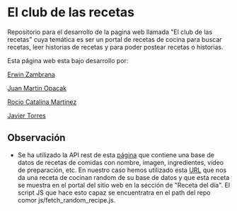 # El club de las recetas
Repositorio para el desarrollo de la pagina web llamada "El club de las recetas" cuya temática es ser un portal de recetas de cocina para buscar recetas, leer historias de recetas y para poder postear recetas o historias.

Esta página web esta bajo desarrollo por:

[Erwin Zambrana](https://github.com/erwinzam)

[Juan Martin Opacak](https://github.com/jopacak)

[Rocio Catalina Martinez](https://github.com/cata-martinez)

[Javier Torres](https://github.com/javiTorres97)

## Observación
- Se ha utilizado la API rest de esta [página](https://www.themealdb.com/api.php) que contiene una base de datos de recetas de comidas con nombre, imagen, ingredientes, video de preparación, etc. En nuestro caso hemos utilizado esta [URL](www.themealdb.com/api/json/v1/1/random.php) que nos da una receta de cocinan random de su base de datos y que esta receta se muestra en el portal del sitio web en la sección de "Receta del día". El script JS que hace esto capaz se encuentratra en el path del repo comor js/fetch_random_recipe.js.
